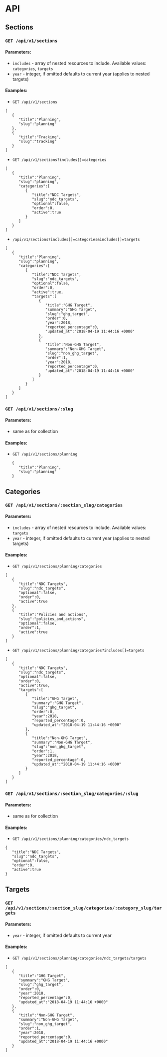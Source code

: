 # API

## Sections

### `GET /api/v1/sections`

#### Parameters:
- `includes` - array of nested resources to include. Available values: `categories`, `targets`
- `year` - integer, if omitted defaults to current year (applies to nested targets)

#### Examples:

- `GET /api/v1/sections`

```
[
   {
      "title":"Planning",
      "slug":"planning"
   },
   {
      "title":"Tracking",
      "slug":"tracking"
   }
]
```

- `GET /api/v1/sections?includes[]=categories`

```
[
   {
      "title":"Planning",
      "slug":"planning",
      "categories":[
         {
            "title":"NDC Targets",
            "slug":"ndc_targets",
            "optional":false,
            "order":0,
            "active":true
         }
      ]
   }
]
```

- `/api/v1/sections?includes[]=categories&includes[]=targets`

```
[
   {
      "title":"Planning",
      "slug":"planning",
      "categories":[
         {
            "title":"NDC Targets",
            "slug":"ndc_targets",
            "optional":false,
            "order":0,
            "active":true,
            "targets":[
               {
                  "title":"GHG Target",
                  "summary":"GHG Target",
                  "slug":"ghg_target",
                  "order":0,
                  "year":2018,
                  "reported_percentage":0,
                  "updated_at":"2018-04-19 11:44:16 +0000"
               },
               {
                  "title":"Non-GHG Target",
                  "summary":"Non-GHG Target",
                  "slug":"non_ghg_target",
                  "order":1,
                  "year":2018,
                  "reported_percentage":0,
                  "updated_at":"2018-04-19 11:44:16 +0000"
               }
            ]
         }
      ]
   }
]
```

### `GET /api/v1/sections/:slug`

#### Parameters:
- same as for collection

#### Examples:

- `GET /api/v1/sections/planning`

```
   {
      "title":"Planning",
      "slug":"planning"
   }
```

## Categories

### `GET /api/v1/sections/:section_slug/categories`

#### Parameters:
- `includes` - array of nested resources to include. Available values: `targets`
- `year` - integer, if omitted defaults to current year (applies to nested targets)

#### Examples:

- `GET /api/v1/sections/planning/categories`

```
[
   {
      "title":"NDC Targets",
      "slug":"ndc_targets",
      "optional":false,
      "order":0,
      "active":true
   },
   {
      "title":"Policies and actions",
      "slug":"policies_and_actions",
      "optional":false,
      "order":1,
      "active":true
   }
]
```

- `GET /api/v1/sections/planning/categories?includes[]=targets`

```
[
   {
      "title":"NDC Targets",
      "slug":"ndc_targets",
      "optional":false,
      "order":0,
      "active":true,
      "targets":[
         {
            "title":"GHG Target",
            "summary":"GHG Target",
            "slug":"ghg_target",
            "order":0,
            "year":2018,
            "reported_percentage":0,
            "updated_at":"2018-04-19 11:44:16 +0000"
         },
         {
            "title":"Non-GHG Target",
            "summary":"Non-GHG Target",
            "slug":"non_ghg_target",
            "order":1,
            "year":2018,
            "reported_percentage":0,
            "updated_at":"2018-04-19 11:44:16 +0000"
         }
      ]
   }
]
```

### `GET /api/v1/sections/:section_slug/categories/:slug`

#### Parameters:
- same as for collection

#### Examples:

- `GET /api/v1/sections/planning/categories/ndc_targets`

```
{
   "title":"NDC Targets",
   "slug":"ndc_targets",
   "optional":false,
   "order":0,
   "active":true
}
```

## Targets

### `GET /api/v1/sections/:section_slug/categories/:category_slug/targets`

#### Parameters:
- `year` - integer, if omitted defaults to current year

#### Examples:

- `GET /api/v1/sections/planning/categories/ndc_targets/targets`

```
[
   {
      "title":"GHG Target",
      "summary":"GHG Target",
      "slug":"ghg_target",
      "order":0,
      "year":2018,
      "reported_percentage":0,
      "updated_at":"2018-04-19 11:44:16 +0000"
   },
   {
      "title":"Non-GHG Target",
      "summary":"Non-GHG Target",
      "slug":"non_ghg_target",
      "order":1,
      "year":2018,
      "reported_percentage":0,
      "updated_at":"2018-04-19 11:44:16 +0000"
   }
]
```
